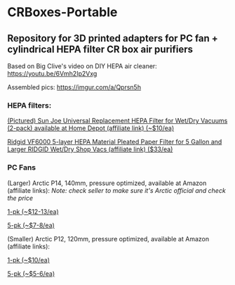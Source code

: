 # CRBoxes-Portable
## Repository for 3D printed adapters for PC fan + cylindrical HEPA filter CR box air purifiers

Based on Big Clive's video on DIY HEPA air cleaner: https://youtu.be/6Vmh2Ip2Vxg

Assembled pics: https://imgur.com/a/Qprsn5h

### HEPA filters:

[(Pictured) Sun Joe Universal Replacement HEPA Filter for Wet/Dry Vacuums (2-pack) available at Home Depot (affiliate link) (~$10/ea)]() 

[Ridgid VF6000 5-layer HEPA Material Pleated Paper Filter for 5 Gallon and Larger RIDGID Wet/Dry Shop Vacs (affiliate link) ($33/ea)](https://amzn.to/3nxHFzl)

### PC Fans

(Larger) Arctic P14, 140mm, pressure optimized, available at Amazon (affiliate links):
*Note: check seller to make sure it's Arctic official and check the price*

[1-pk (~$12-13/ea)](https://amzn.to/3nw3grX)

[5-pk (~$7-8/ea)](https://amzn.to/41cKtPR)

(Smaller) Arctic P12, 120mm, pressure optimized, available at Amazon (affiliate links):

[1-pk (~$10/ea)](https://amzn.to/42CdK7X)

[5-pk (~$5-6/ea)](https://amzn.to/44DR5cZ) 



